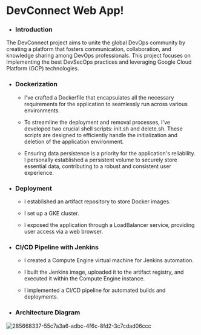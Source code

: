 <h1>DevConnect Web App!</h1>

* <h3>Introduction</h3>
The DevConnect project aims to unite the global DevOps community by creating a platform that fosters communication, collaboration, and knowledge sharing among DevOps professionals. This project focuses on implementing the best DevSecOps practices and leveraging Google Cloud Platform (GCP) technologies.

* <h3>Dockerization</h3>

    * I've crafted a Dockerfile that encapsulates all the necessary requirements for the application to seamlessly run across various environments.

    * To streamline the deployment and removal processes, I've developed two crucial shell scripts: init.sh and delete.sh. These scripts are designed to efficiently handle the initialization and deletion of the application environment.

    * Ensuring data persistence is a priority for the application's reliability. I personally established a persistent volume to securely store essential data, contributing to a robust and consistent user experience.

* <h3>Deployment</h3>

    * I established an artifact repository to store Docker images.

    * I set up a  GKE cluster.

    * I exposed the application through a LoadBalancer service, providing user access via a web browser.
      
* <h3>CI/CD Pipeline with Jenkins</h3>

    * I created a Compute Engine virtual machine for Jenkins automation.

    * I built the Jenkins image, uploaded it to the artifact registry, and executed it within the Compute Engine instance.

    * I implemented a CI/CD pipeline for automated builds and deployments.
      
* <h3>Architecture Diagram</h3>



![285668337-55c7a3a6-adbc-4f6c-8fd2-3c7cdad06ccc](https://github.com/rivkyrizel/DevConnect/assets/100497249/fd12722f-3f84-428d-a0fe-798d18ff1795)


